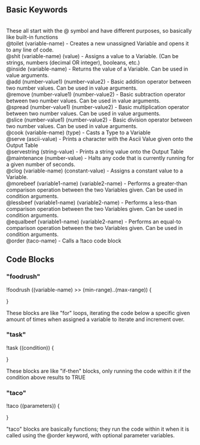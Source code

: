 ## Basic Keywords
<br>
These all start with the @ symbol and have different purposes, so basically like built-in functions
<br>
@toilet (variable-name) - Creates a new unassigned Variable and opens it to any line of code.
<br>
@shit (variable-name) (value) - Assigns a value to a Variable. (Can be strings, numbers (decimal OR integer), booleans, etc.)
<br>
@inside (variable-name) - Returns the value of a Variable. Can be used in value arguments.
<br>
@add (number-value1) (number-value2) - Basic addition operator between two number values. Can be used in value arguments.
<br>
@remove (number-value1) (number-value2) - Basic subtraction operator between two number values. Can be used in value arguments.
<br>
@spread (number-value1) (number-value2) - Basic multiplication operator between two number values. Can be used in value arguments.
<br>
@slice (number-value1) (number-value2) - Basic division operator between two number values. Can be used in value arguments.
<br>
@cook (variable-name) (type) - Casts a Type to a Variable
<br>
@serve (ascii-value) - Prints a character with the Ascii Value given onto the Output Table
<br>
@servestring (string-value) - Prints a string value onto the Output Table
<br>
@maintenance (number-value) - Halts any code that is currently running for a given number of seconds.
<br>
@clog (variable-name) (constant-value) - Assigns a constant value to a Variable.
<br>
@morebeef (variable1-name) (variable2-name) - Performs a greater-than comparison operation between the two Variables given. Can be used in condition arguments.
<br>
@lessbeef (variable1-name) (variable2-name) - Performs a less-than comparison operation between the two Variables given. Can be used in condition arguments.
<br>
@equalbeef (variable1-name) (variable2-name) - Performs an equal-to comparison operation between the two Variables given. Can be used in condition arguments.
<br>
@order (taco-name) - Calls a !taco code block

## Code Blocks
### "foodrush"
!foodrush ((variable-name) >> (min-range)..(max-range)) {
<br>


}
<br>


These blocks are like "for" loops, iterating the code below a specific given amount of times when assigned a variable to iterate and increment over.
### "task"
!task ((condition)) {
<br>


}
<br>


These blocks are like "if-then" blocks, only running the code within it if the condition above results to TRUE
### "taco"
!taco ((parameters)) {
<br>


}
<br>


"taco" blocks are basically functions; they run the code within it when it is called using the @order keyword, with optional parameter variables.


